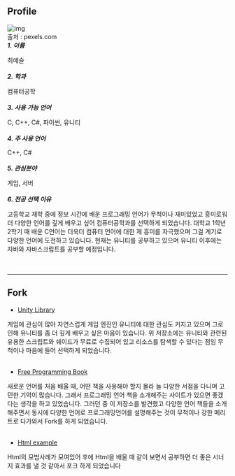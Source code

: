 ## Profile
![img](https://images.pexels.com/photos/674268/pexels-photo-674268.jpeg?cs=srgb&dl=alone-back-view-beautiful-674268.jpg&fm=jpg)
<br/>
출처 : pexels.com
<br/>
**_1. 이름_**

최예슬
<br/>
<br/>
**_2. 학과_**

컴퓨터공학
<br/>
<br/>
**_3. 사용 가능 언어_**

C, C++, C#, 파이썬, 유니티
<br/>
<br/>
**_4. 주 사용 언어_**  

C++, C#
<br/>
<br/>
**_5. 관심분야_**

게임, 서버
<br/>
<br/>
**_6. 전공 선택 이유_** 

고등학교 재학 중에 정보 시간에 배운 프로그래밍 언어가 무척이나 재미있었고 흥미로워 더 다양한 언어를 깊게 배우고 싶어 컴퓨터공학과를 선택하게 되었습니다. 대학교 1학년 2학기 때 배운 C언어는 더욱더 컴퓨터 언어에 대한 제 흥미를 자극했으며 그걸 계기로 다양한 언어에 도전하고 있습니다. 현재는 유니티를 공부하고 있으며 유니티 이후에는 자바와 자바스크립트를 공부할 예정입니다.
<br/>
<br/>
<br/>
- - - 
## Fork
* [Unity Library](https://github.com/UnityCommunity/UnityLibrary.git)

 게임에 관심이 많아 자연스럽게 게임 엔진인 유니티에 대한 관심도 커지고 있으며 그로 인해 유니티를 좀 더 깊게 배우고 싶은 마음이 있습니다. 위 저장소에는 유니티와 관련된 유용한 스크립트와 쉐이드가 무료로 수집되어 있고 리소스를 탐색할 수 있다는 점임 무척이나 마음에 들어 선택하게 되었습니다.
<br/>
<br/>
* [Free Programming Book](https://github.com/free-programming-books)

 새로운 언어를 처음 배울 때, 어떤 책을 사용해야 할지 몰라 늘 다양한 서점을 다니며 고민한 기억이 많습니다. 그래서 프로그래밍 언어 책을 소개해주는 사이트가 있으면 좋겠다는 생각을 하고 있었습니다. 그러던 중 이 저장소를 발견했고 다양한 언어 책들을 소개해주면서 동시에 다양한 언어로 프로그래밍언어를 설명해주는 것이 무척이나 강한 메리트로 다가와서 Fork를 하게 되었습니다.
 <br/>
<br/>
* [Html example](https://github.com/google/WebFundamentals)

 Html의 모범사례가 모여있어 후에 Html을 배울 때 같이 보면서 공부하면 더 좋은 시너지 효과를 낼 것 같아서 포크 하게 되었습니다

